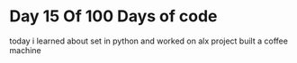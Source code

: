 # Day 15 Of 100 Days of code

today i learned about set in python and worked on alx project
built a coffee machine 